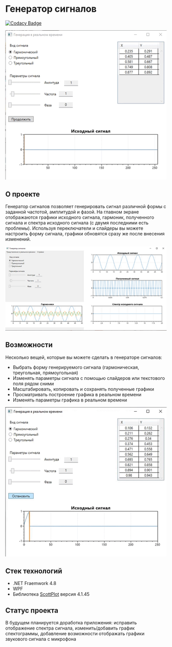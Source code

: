 # Генератор сигналов
[![Codacy Badge](https://app.codacy.com/project/badge/Grade/561dd59e468546138fe62c7d0be50caf)](https://www.codacy.com/gh/Anarielle/SignalGenerator/dashboard?utm_source=github.com&amp;utm_medium=referral&amp;utm_content=Anarielle/SignalGenerator&amp;utm_campaign=Badge_Grade)

 

![Alt text](./Resources/SG_realtime.gif) 

## О проекте 
Генератор сигналов позволяет генерировать сигнал различной формы с заданной частотой, амплитудой и фазой.
На главном экране отображаются графики исходного сигнала, гармоник, полученного сигнала и спектра исходного сигнала (с двумя последними есть проблемы). 
Используя переключатели и слайдеры вы можете настроить форму сигнала, графики обновятся сразу же после внесения изменений.

![Alt text](./Resources/SG_harmonic.png) 

## Возможности
Несколько вещей, которые вы можете сделать в генераторе сигналов:
-  Выбрать форму генерируемого сигнала (гармоническая, треугольная, прямоугольная)
-  Изменять параметры сигнала с помощью слайдеров или текстового поля рядом сними
-  Масштабировать, копировать и сохранять полученные графики
-  Просматривать построение графика в реальном времени
-  Изменять параметры графика в реальном времени

![Alt text](./Resources/SG_functional.gif) 

## Стек технологий

-  .NET Fraemwork 4.8 
-  WPF
-  Библиотека [ScottPlot](https://scottplot.net/ "Перейти на сайт ScottPlot") версия 4.1.45

## Статус проекта

В будущем планируется доработка приложения: исправить отображение спектра сигнала, изменить/добавить график спектограммы, добавление возможности отображать графики звукового сигнала с микрофона
